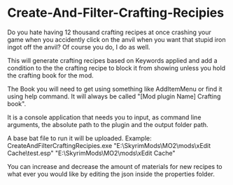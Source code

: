 # Create-And-Filter-Crafting-Recipies
Do you hate having 12 thousand crafting recipes at once crashing your game when you accidently click on the anvil when you want that stupid iron ingot off the anvil? Of course you do, I do as well.

This will generate crafting recipes based on Keywords applied and add a condition to the the crafting recipe to block it from showing unless you hold the crafting book for the mod.

The Book you will need to get using something like AddItemMenu or find it using help command. It will always be called "[Mod plugin Name] Crafting book".

It is a console application that needs you to input, as command line arguments, the absolute path to the plugin and the output folder path.

A base bat file to run it will be uploaded.
Example:
CreateAndFilterCraftingRecipies.exe "E:\SkyrimMods\MO2\mods\xEdit Cache\test.esp" "E:\SkyrimMods\MO2\mods\xEdit Cache"

You can increase and decrease the amount of materials for new recipes to what ever you would like by editing the json inside the properties folder.
